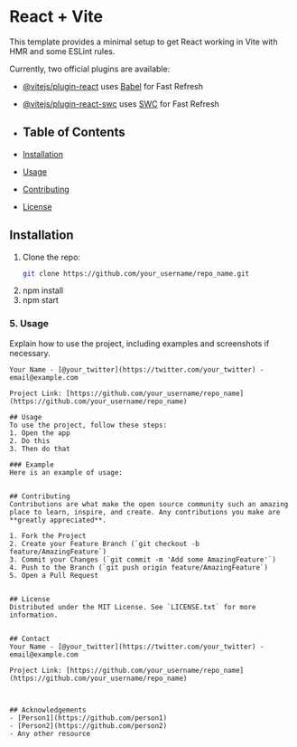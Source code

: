 # React + Vite

This template provides a minimal setup to get React working in Vite with HMR and some ESLint rules.

Currently, two official plugins are available:

- [@vitejs/plugin-react](https://github.com/vitejs/vite-plugin-react/blob/main/packages/plugin-react/README.md) uses [Babel](https://babeljs.io/) for Fast Refresh
- [@vitejs/plugin-react-swc](https://github.com/vitejs/vite-plugin-react-swc) uses [SWC](https://swc.rs/) for Fast Refresh

- ## Table of Contents
- [Installation](#installation)
- [Usage](#usage)
- [Contributing](#contributing)
- [License](#license)


## Installation
1. Clone the repo:
   ```sh
   git clone https://github.com/your_username/repo_name.git

2. npm install
3. npm start



### 5. Usage
Explain how to use the project, including examples and screenshots if necessary.

```markdow## Contact
Your Name - [@your_twitter](https://twitter.com/your_twitter) - email@example.com

Project Link: [https://github.com/your_username/repo_name](https://github.com/your_username/repo_name)

## Usage
To use the project, follow these steps:
1. Open the app
2. Do this
3. Then do that

### Example
Here is an example of usage:


## Contributing
Contributions are what make the open source community such an amazing place to learn, inspire, and create. Any contributions you make are **greatly appreciated**.

1. Fork the Project
2. Create your Feature Branch (`git checkout -b feature/AmazingFeature`)
3. Commit your Changes (`git commit -m 'Add some AmazingFeature'`)
4. Push to the Branch (`git push origin feature/AmazingFeature`)
5. Open a Pull Request


## License
Distributed under the MIT License. See `LICENSE.txt` for more information.


## Contact
Your Name - [@your_twitter](https://twitter.com/your_twitter) - email@example.com

Project Link: [https://github.com/your_username/repo_name](https://github.com/your_username/repo_name)



## Acknowledgements
- [Person1](https://github.com/person1)
- [Person2](https://github.com/person2)
- Any other resource

